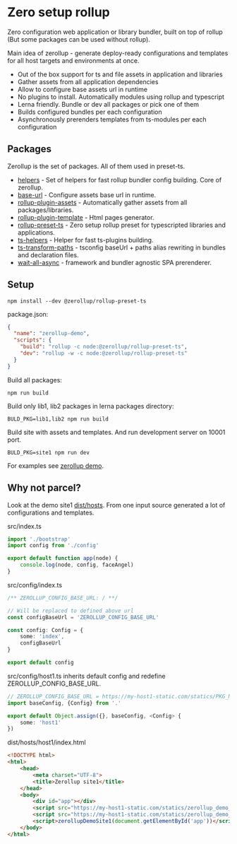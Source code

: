 # Zero setup rollup

Zero configuration web application or library bundler, built on top of rollup (But some packages can be used without rollup).

Main idea of zerollup - generate deploy-ready configurations and templates for all host targets and environments at once.

* Out of the box support for ts and file assets in application and libraries
* Gather assets from all application dependencies
* Allow to configure base assets url in runtime 
* No plugins to install. Automatically modules using rollup and typescript
* Lerna friendly. Bundle or dev all packages or pick one of them
* Builds configured bundles per each configuration
* Asynchronously prerenders templates from ts-modules per each configuration

## Packages

Zerollup is the set of packages. All of them used in preset-ts.

* [helpers](./packages/helpers) - Set of helpers for fast rollup bundler config building. Core of zerollup.
* [base-url](./packages/base-url) - Configure assets base url in runtime.
* [rollup-plugin-assets](./packages/rollup-plugin-assets) - Automatically gather assets from all packages/libraries.
* [rollup-plugin-template](./packages/rollup-plugin-template) - Html pages generator.
* [rollup-preset-ts](./packages/rollup-preset-ts) - Zero setup rollup preset for typescripted libraries and applications.
* [ts-helpers](./packages/ts-helpers) - Helper for fast ts-plugins building.
* [ts-transform-paths](./packages/ts-transform-paths) - tsconfig baseUrl + paths alias rewriting in bundles and declaration files.
* [wait-all-async](./packages/wait-all-async) - framework and bundler agnostic SPA prerenderer.

## Setup

``` npm install --dev @zerollup/rollup-preset-ts ```

package.json:
```json
{
  "name": "zerollup-demo",
  "scripts": {
    "build": "rollup -c node:@zerollup/rollup-preset-ts",
    "dev": "rollup -w -c node:@zerollup/rollup-preset-ts"
  }
}
```

Build all packages:

```
npm run build
```

Build only lib1, lib2 packages in lerna packages directory:

```
BULD_PKG=lib1,lib2 npm run build
```

Build site with assets and templates. And run development server on 10001 port. 

```
BULD_PKG=site1 npm run dev
```

For examples see [zerollup demo](https://github.com/zerkalica/zerollup-demo).

## Why not parcel?

Look at the demo site1 [dist/hosts](https://github.com/zerkalica/zerollup-demo/tree/master/packages/site1/dist/hosts).
From one input source generated a lot of configurations and templates.

src/index.ts
```ts
import './bootstrap'
import config from './config'

export default function app(node) {
    console.log(node, config, faceAngel)
}
```

src/config/index.ts
```ts
/** ZEROLLUP_CONFIG_BASE_URL: / **/

// Will be replaced to defined above url
const configBaseUrl = 'ZEROLLUP_CONFIG_BASE_URL'

const config: Config = {
    some: 'index',
    configBaseUrl
}

export default config
```

src/config/host1.ts inherits default config and redefine ZEROLLUP_CONFIG_BASE_URL.
```ts
// ZEROLLUP_CONFIG_BASE_URL = https://my-host1-static.com/statics/PKG_NAME/PKG_VERSION/
import baseConfig, {Config} from '.'

export default Object.assign({}, baseConfig, <Config> {
    some: 'host1'
})
```

dist/hosts/host1/index.html
```html
<!DOCTYPE html>
<html>
    <head>
        <meta charset="UTF-8">
        <title>Zerollup site1</title>
    </head>
    <body>
        <div id="app"></div>
        <script src="https://my-host1-static.com/statics/zerollup_demo_site1/1.0.1/config.host1.js"></script>
        <script src="https://my-host1-static.com/statics/zerollup_demo_site1/1.0.1/index.js"></script>
        <script>zerollupDemoSite1(document.getElementById('app'))</script>
    </body>
</html>
```
